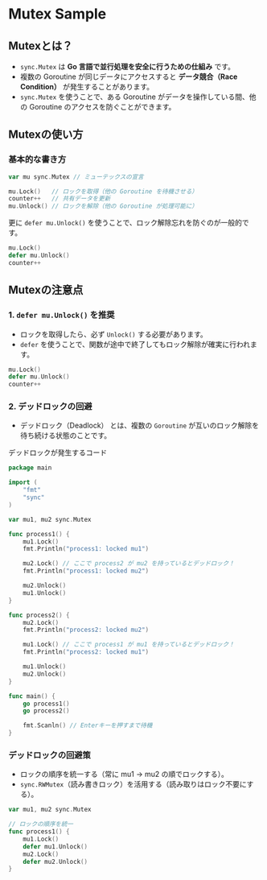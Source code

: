 # Mutex Sample

## Mutexとは？

- `sync.Mutex` は **Go 言語で並行処理を安全に行うための仕組み** です。  
- 複数の Goroutine が同じデータにアクセスすると **データ競合（Race Condition）** が発生することがあります。  
- `sync.Mutex` を使うことで、ある Goroutine がデータを操作している間、他の Goroutine のアクセスを防ぐことができます。

## Mutexの使い方

### 基本的な書き方

```go
var mu sync.Mutex // ミューテックスの宣言

mu.Lock()   // ロックを取得（他の Goroutine を待機させる）
counter++   // 共有データを更新
mu.Unlock() // ロックを解除（他の Goroutine が処理可能に）
```

更に `defer mu.Unlock()` を使うことで、ロック解除忘れを防ぐのが一般的です。

```go
mu.Lock()
defer mu.Unlock()
counter++
```

## Mutexの注意点

### 1. `defer mu.Unlock()` を推奨

- ロックを取得したら、必ず `Unlock()` する必要があります。
- `defer` を使うことで、関数が途中で終了してもロック解除が確実に行われます。

```go
mu.Lock()
defer mu.Unlock()
counter++
```

### 2. デッドロックの回避

- デッドロック（Deadlock） とは、複数の `Goroutine` が互いのロック解除を待ち続ける状態のことです。

デッドロックが発生するコード

```go
package main

import (
    "fmt"
    "sync"
)

var mu1, mu2 sync.Mutex

func process1() {
    mu1.Lock()
    fmt.Println("process1: locked mu1")

    mu2.Lock() // ここで process2 が mu2 を持っているとデッドロック！
    fmt.Println("process1: locked mu2")

    mu2.Unlock()
    mu1.Unlock()
}

func process2() {
    mu2.Lock()
    fmt.Println("process2: locked mu2")

    mu1.Lock() // ここで process1 が mu1 を持っているとデッドロック！
    fmt.Println("process2: locked mu1")

    mu1.Unlock()
    mu2.Unlock()
}

func main() {
    go process1()
    go process2()

    fmt.Scanln() // Enterキーを押すまで待機
}
```

### デッドロックの回避策

- ロックの順序を統一する（常に mu1 → mu2 の順でロックする）。
- `sync.RWMutex`（読み書きロック）を活用する（読み取りはロック不要にする）。

```go
var mu1, mu2 sync.Mutex

// ロックの順序を統一
func process1() {
    mu1.Lock()
    defer mu1.Unlock()
    mu2.Lock()
    defer mu2.Unlock()
}
```